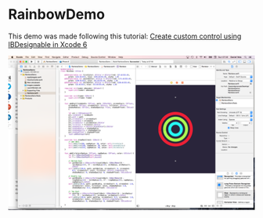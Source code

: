 # RainbowDemo

This demo was made following this tutorial: [Create custom control using IBDesignable in Xcode 6](http://www.appcoda.com/ibdesignable-ibinspectable-tutorial/)

![Xcode IBDesginable Demo](capture.png "Screen capture")
